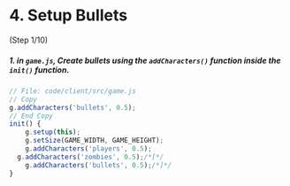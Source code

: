 # 4. Setup Bullets
 (Step 1/10)

##### 1. in `game.js`, Create bullets using the `addCharacters()` function inside the `init()` function.  

``` javascript
// File: code/client/src/game.js
// Copy
g.addCharacters('bullets', 0.5);
// End Copy
init() {
	g.setup(this);
	g.setSize(GAME_WIDTH, GAME_HEIGHT);
	g.addCharacters('players', 0.5);
  g.addCharacters('zombies', 0.5);/*[*/
	g.addCharacters('bullets', 0.5);/*]*/
}
```
